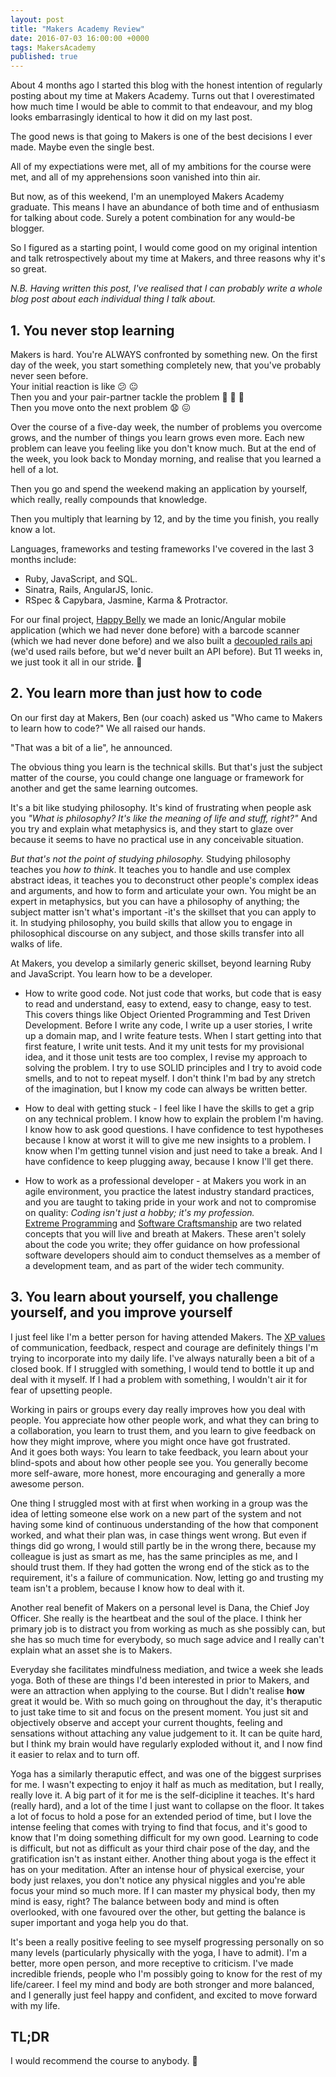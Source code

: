 ```yaml
---
layout: post
title: "Makers Academy Review"
date: 2016-07-03 16:00:00 +0000
tags: MakersAcademy
published: true
---
```


About 4 months ago I started this blog with the honest intention of regularly posting about my time at Makers Academy. Turns out that I overestimated how much time I would be able to commit to that endeavour, and my blog looks embarrasingly identical to how it did on my last post.

The good news is that going to Makers is one of the best decisions I ever made. Maybe even the single best.

All of my expectiations were met, all of my ambitions for the course were met, and all of my apprehensions soon vanished into thin air.

But now, as of this weekend, I'm an unemployed Makers Academy graduate. This means I have an abundance of both time and of enthusiasm for talking about code. Surely a potent combination for any would-be blogger.


So I figured as a starting point, I would come good on my original intention and talk retrospectively about my time at Makers, and three reasons why it's so great.

*N.B. Having written this post, I've realised that I can probably write a whole blog post about each individual thing I talk about.*

## 1. You never stop learning

Makers is hard. You're ALWAYS confronted by something new. On the first day of the week, you start something completely new, that you've probably never seen before.  
Your initial reaction is like :confused: :neutral_face:  
Then you and your pair-partner tackle the problem :raised_hands: :tada: :beers:  
Then you move onto the next problem :anguished: :confounded:  

Over the course of a five-day week, the number of problems you overcome grows, and the number of things you learn grows even more. Each new problem can leave you feeling like you don't know much. But at the end of the week, you look back to Monday morning, and realise that you learned a hell of a lot.

Then you go and spend the weekend making an application by yourself, which really, really compounds that knowledge.

Then you multiply that learning by 12, and by the time you finish, you really know a lot.

Languages, frameworks and testing frameworks I've covered in the last 3 months include:
   - Ruby, JavaScript, and SQL.
   - Sinatra, Rails, AngularJS, Ionic.
   - RSpec & Capybara, Jasmine, Karma & Protractor.

 For our final project, [Happy Belly](https://github.com/harrim91/allergy_scanner_frontend) we made an Ionic/Angular mobile application (which we had never done before) with a barcode scanner (which we had never done before) and we also built a [decoupled rails api](https://github.com/harrim91/allergy_scanner_backend) (we'd used rails before, but we'd never built an API before). But 11 weeks in, we just took it all in our stride. :pineapple:

## 2. You learn more than just how to code

On our first day at Makers, Ben (our coach) asked us "Who came to Makers to learn how to code?" We all raised our hands.

"That was a bit of a lie", he announced.

 The obvious thing you learn is the technical skills. But that's just the subject matter of the course, you could change one language or framework for another and get the same learning outcomes.

 It's a bit like studying philosophy. It's kind of frustrating when people ask you *"What is philosophy? It's like the meaning of life and stuff, right?"* And you try and explain what metaphysics is, and they start to glaze over because it seems to have no practical use in any conceivable situation.

 *But that's not the point of studying philosophy.* Studying philosophy teaches you *how to think*. It teaches you to handle and use complex abstract ideas, it teaches you to deconstruct other people's complex ideas and arguments, and how to form and articulate your own. You might be an expert in metaphysics, but you can have a philosophy of anything; the subject matter isn't what's important -it's the skillset that you can apply to it. In studying philosophy, you build skills that allow you to engage in philosophical discourse on any subject, and those skills transfer into all walks of life.

 At Makers, you develop a similarly generic skillset, beyond learning Ruby and JavaScript. You learn how to be a developer.

 - How to write good code. Not just code that works, but code that is easy to read and understand, easy to extend, easy to change, easy to test.  
 This covers things like Object Oriented Programming and Test Driven Development.  Before I write any code, I write up a user stories, I write up a domain map, and I write feature tests. When I start getting into that first feature, I write unit tests. And it my unit tests for my provisional idea, and it those unit tests are too complex, I revise my approach to solving the problem. I try to use SOLID principles and I try to avoid code smells, and to not to repeat myself. I don't think I'm bad by any stretch of the imagination, but I know my code can always be written better.

 - How to deal with getting stuck - I feel like I have the skills to get a grip on any technical problem. I know how to explain the problem I'm having. I know how to ask good questions. I have confidence to test hypotheses because I know at worst it will to give me new insights to a problem. I know when I'm getting tunnel vision and just need to take a break. And I have confidence to keep plugging away, because I know I'll get there.

 - How to work as a professional developer - at Makers you work in an agile environment, you practice the latest industry standard practices, and you are taught to taking pride in your work and not to compromise on quality: *Coding isn't just a hobby; it's my profession.*  
 [Extreme Programming](http://www.extremeprogramming.org) and [Software Craftsmanship](manifesto.softwarecraftsmanship.org) are two related concepts that you will live and breath at Makers. These aren't solely about the code you write; they offer guidance on how professional software developers should aim to conduct themselves as a member of a development team, and as part of the wider tech community.


## 3. You learn about yourself, you challenge yourself, and you improve yourself

I just feel like I'm a better person for having attended Makers. The [XP values](http://www.extremeprogramming.org/values.html) of communication, feedback, respect and courage are definitely things I'm trying to incorporate into my daily life. I've always naturally been a bit of a closed book. If I struggled with something, I would tend to bottle it up and deal with it myself. If I had a problem with something, I wouldn't air it for fear of upsetting people.

Working in pairs or groups every day really improves how you deal with people. You appreciate how other people work, and what they can bring to a collaboration, you learn to trust them, and you learn to give feedback on how they might improve, where you might once have got frustrated.  
And it goes both ways: You learn to take feedback, you learn about your blind-spots and about how other people see you. You generally become more self-aware, more honest, more encouraging and generally a more awesome person.

One thing I struggled most with at first when working in a group was the idea of letting someone else work on a new part of the system and not having some kind of continuous understanding of the how that component worked, and what their plan was, in case things went wrong. But even if things did go wrong, I would still partly be in the wrong there, because my colleague is just as smart as me, has the same principles as me, and I should trust them. If they had gotten the wrong end of the stick as to the requirement, it's a failure of communication. Now, letting go and trusting my team isn't a problem, because I know how to deal with it.

Another real benefit of Makers on a personal level is Dana, the Chief Joy Officer. She really is the heartbeat and the soul of the place. I think her primary job is to distract you from working as much as she possibly can, but she has so much time for everybody, so much sage advice and I really can't explain what an asset she is to Makers.

Everyday she facilitates mindfulness mediation, and twice a week she leads yoga. Both of these are things I'd been interested in prior to Makers, and were an attraction when applying to the course. But I didn't realise **how** great it would be. With so much going on throughout the day, it's theraputic to just take time to sit and focus on the present moment. You just sit and objectively observe and accept your current thoughts, feeling and sensations without attaching any value judgement to it. It can be quite hard, but I think my brain would have regularly exploded without it, and I now find it easier to relax and to turn off.

Yoga has a similarly theraputic effect, and was one of the biggest surprises for me. I wasn't expecting to enjoy it half as much as meditation, but I really, really love it. A big part of it for me is the self-dicipline it teaches. It's hard (really hard), and a lot of the time I just want to collapse on the floor. It takes a lot of focus to hold a pose for an extended period of time, but I love the intense feeling that comes with trying to find that focus, and it's good to know that I'm doing something difficult for my own good. Learning to code is difficult, but not as difficult as your third chair pose of the day, and the gratification isn't as instant either. Another thing about yoga is the effect it has on your meditation. After an intense hour of physical exercise, your body just relaxes, you don't notice any physical niggles and you're able focus your mind so much more. If I can master my physical body, then my mind is easy, right? The balance between body and mind is often overlooked, with one favoured over the other, but getting the balance is super important and yoga help you do that.

It's been a really positive feeling to see myself progressing personally on so many levels (particularly physically with the yoga, I have to admit). I'm a better, more open person, and more receptive to criticism. I've made incredible friends, people who I'm possibly going to know for the rest of my life/career. I feel my mind and body are both stronger and more balanced, and I generally just feel happy and confident, and excited to move forward with my life.

## TL;DR
I would recommend the course to anybody. :100: